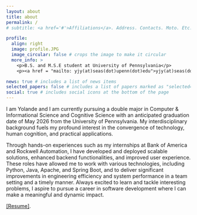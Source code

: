 ```yaml
---
layout: about
title: about
permalink: /
# subtitle: <a href='#'>Affiliations</a>. Address. Contacts. Moto. Etc.

profile:
  align: right
  image: profile.JPG
  image_circular: false # crops the image to make it circular
  more_info: >
    <p>B.S. and M.S.E student at University of Pennsylvania</p>
    <p><a href = "mailto: yjy(at)seas(dot)upenn(dot)edu">yjy(at)seas(dot)upenn(dot)edu</a></p>

news: true # includes a list of news items
selected_papers: false # includes a list of papers marked as "selected={true}"
social: true # includes social icons at the bottom of the page
---
```


I am Yolande and I am currently pursuing a double major in Computer & Informational Science and Cognitive Science with an anticipated graduation date of May 2026 from the University of Pennsylvania. My interdisciplinary background fuels my profound interest in the convergence of technology, human cognition, and practical applications.

Through hands-on experiences such as my internships at Bank of America and Rockwell Automation, I have developed and deployed scalable solutions, enhanced backend functionalities, and improved user experience. These roles have allowed me to work with various technologies, including Python, Java, Apache, and Spring Boot, and to deliver significant improvements in engineering efficiency and system performance in a team setting and a timely manner. Always excited to learn and tackle interesting problems, I aspire to pursue a career in software development where I can make a meaningful and dynamic impact.


[\[Resume\]](https://yjyolandeyan.github.io/assets/pdf/resume_yjy.pdf).